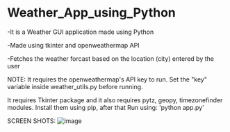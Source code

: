 # Weather_App_using_Python
-It is a Weather GUI application made using Python

-Made using tkinter and openweathermap API

-Fetches the weather forcast based on the location (city) entered by the user

NOTE: It requires the openweathermap's API key to run. Set the "key" variable inside weather_utils.py before running.

It requires Tkinter package  and it also requires pytz, geopy, timezonefinder modules. Install them using pip, after that Run using: 'python app.py'

SCREEN SHOTS:
![image](https://github.com/shabda54/Weather_App_using_Python/assets/113617964/c137f694-871a-4f13-aaa6-52f862846c85)
